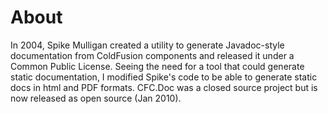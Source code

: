 # About #

In 2004, Spike Mulligan created a utility to generate Javadoc-style documentation from ColdFusion components and released it under a Common Public License. Seeing the need for a tool that could generate static documentation, I modified Spike's code to be able to generate static docs in html and PDF formats. CFC.Doc was a closed source project but is now released as open source (Jan 2010).